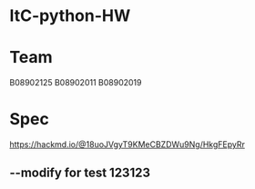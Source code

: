 # ItC-python-HW
# Team
B08902125
B08902011
B08902019

# Spec
https://hackmd.io/@18uoJVgyT9KMeCBZDWu9Ng/HkgFEpyRr




--modify for test
123123
--

